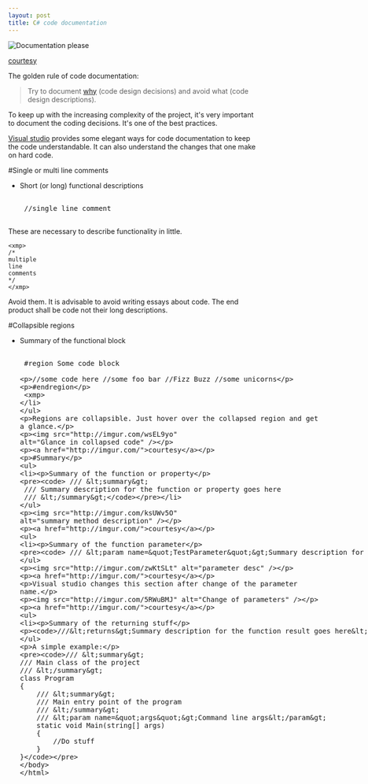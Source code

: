 ```yaml
---
layout: post
title: C# code documentation
---
```


![Documentation please](http://www.webpal.net/blog/wp-content/uploads/2011/11/clutter_cartoon_3.png)

[courtesy](http://www.webpal.net/blog/tag/document-management-2/)

The golden rule of code documentation:

> Try to document [why](http://stackoverflow.com/a/4929769) (code design decisions) and avoid what (code design descriptions).

To keep up with the increasing complexity of the project, it's very important to document the coding decisions. It's one of the best practices.

[Visual studio](https://www.visualstudio.com/) provides some elegant ways for code documentation to keep the code understandable. It can also understand the changes that one make on hard code.

#Single or multi line comments

 - Short (or long) functional descriptions

	<xmp>
	//single line comment
	</xmp>

These are necessary to describe functionality in little.

	<xmp>
	/*
	multiple
	line
	comments
	*/
	</xmp>

Avoid them. It is advisable to avoid writing essays about code. The end product shall be code not their long descriptions.

#Collapsible regions

 - Summary of the functional block

	<xmp>
	#region Some code block

	//some code here
    	//some foo bar
    	//Fizz Buzz
    	//some unicorns
    
	#endregion
    
	<xmp>

Regions are collapsible. Just hover over the collapsed region and get a glance.

![Glance in collapsed code](http://imgur.com/wsEL9yo)

[courtesy](http://imgur.com/)

#Summary

 - Summary of the function or property

        /// <summary>
        /// Summary description for the function or property goes here
        /// </summary>

![summary method description](http://imgur.com/ksUWv5O)

[courtesy](http://imgur.com/)

 - Summary of the function parameter

        /// <param name="TestParameter">Summary description for the parameter goes here</param>

![parameter desc](http://imgur.com/zwKtSLt)

[courtesy](http://imgur.com/)

Visual studio changes this section after change of the parameter name.

![Change of parameters](http://imgur.com/5RWuBMJ)

[courtesy](http://imgur.com/)

 - Summary of the returning stuff

	`///<returns>Summary description for the function result goes here</returns>`

A simple example:

    /// <summary>
    /// Main class of the project
    /// </summary>
    class Program
    {
        /// <summary>
        /// Main entry point of the program
        /// </summary>
        /// <param name="args">Command line args</param>
        static void Main(string[] args)
        {
            //Do stuff
        }
    }
